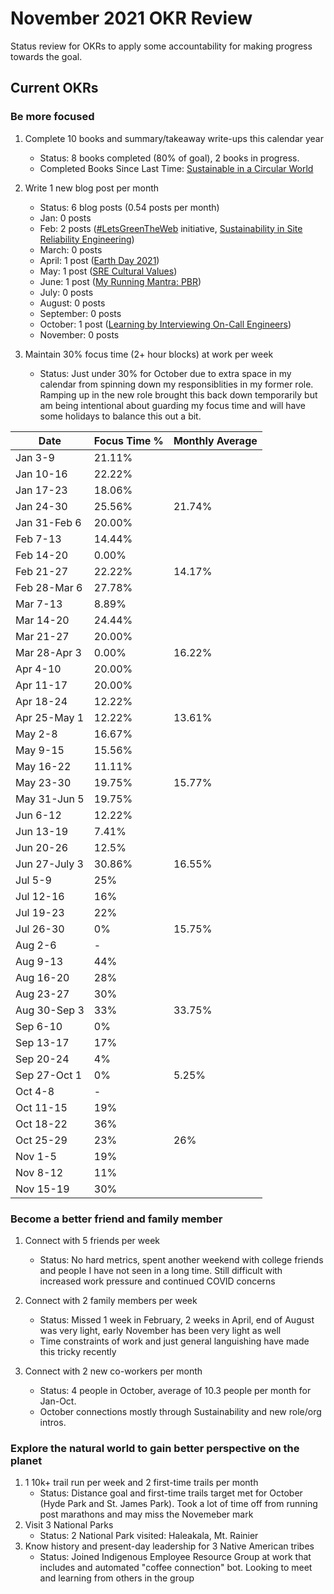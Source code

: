 # November 2021 OKR Review

Status review for OKRs to apply some accountability for making progress towards the goal.

## Current OKRs

### Be more focused
1. Complete 10 books and summary/takeaway write-ups this calendar year  
    * Status: 8 books completed (80% of goal), 2 books in progress.  
    * Completed Books Since Last Time: [Sustainable in a Circular World](../books/sustainable-in-a-circular-world.md)
        
1. Write 1 new blog post per month  
    * Status: 6 blog posts (0.54 posts per month)  
    * Jan: 0 posts 
    * Feb: 2 posts ([#LetsGreenTheWeb](https://dubrie.medium.com/letsgreentheweb-together-d54e81f1bdb6) initiative, [Sustainability in Site Reliability Engineering](https://devblogs.microsoft.com/sustainable-software/sustainability-in-site-reliability-engineering-sre/))
    * March: 0 posts 
    * April: 1 post ([Earth Day 2021](https://dubrie.medium.com/earth-day-2021-3273142ea860))
    * May: 1 post ([SRE Cultural Values](https://dubrie.medium.com/sre-cultural-values-a0073b475183))
    * June: 1 post ([My Running Mantra: PBR](https://dubrie.medium.com/my-running-mantra-pbr-c10dfe6a6709))
    * July: 0 posts
    * August: 0 posts
    * September: 0 posts
    * October: 1 post ([Learning by Interviewing On-Call Engineers](https://dubrie.medium.com/learning-by-interviewing-on-call-engineers-cfca3c683622))
    * November: 0 posts

1. Maintain 30% focus time (2+ hour blocks) at work per week  
    * Status: Just under 30% for October due to extra space in my calendar from spinning down my responsiblities in my former role. Ramping up in the new role brought this back down temporarily but am being intentional about guarding my focus time and will have some holidays to balance this out a bit.
    
|Date|Focus Time %|Monthly Average|
  |------|------|------|
  | Jan 3-9 | 21.11% | |
  | Jan 10-16 | 22.22% | | 
  | Jan 17-23 | 18.06% | |
  | Jan 24-30 | 25.56% | 21.74% |
  | Jan 31-Feb 6 | 20.00% | |
  | Feb 7-13 | 14.44% | |
  | Feb 14-20 | 0.00% | |
  | Feb 21-27 | 22.22% | 14.17% | 
  | Feb 28-Mar 6 | 27.78% | | 
  | Mar 7-13 | 8.89% | | 
  | Mar 14-20 | 24.44% | | 
  | Mar 21-27 | 20.00% | |
  | Mar 28-Apr 3 | 0.00% | 16.22% |
  | Apr 4-10 | 20.00% | |
  | Apr 11-17 | 20.00% | |
  | Apr 18-24 | 12.22% | |
  | Apr 25-May 1 | 12.22% | 13.61% |
  | May 2-8 | 16.67% | |
  | May 9-15 | 15.56% | |
  | May 16-22 | 11.11% | |
  | May 23-30 | 19.75% | 15.77% |
  | May 31-Jun 5 | 19.75% | |
  | Jun 6-12 | 12.22% |  |
  | Jun 13-19 | 7.41% |  |
  | Jun 20-26 | 12.5% |  |
  | Jun 27-July 3 | 30.86% | 16.55% |
  | Jul 5-9 | 25% | |
  | Jul 12-16 | 16% | |
  | Jul 19-23 | 22% | |
  | Jul 26-30 | 0% | 15.75% |
  | Aug 2-6 | - | |
  | Aug 9-13 | 44% | |
  | Aug 16-20 | 28% | |
  | Aug 23-27 | 30% | |
  | Aug 30-Sep 3 | 33% | 33.75% |
  | Sep 6-10 | 0% | |
  | Sep 13-17 | 17% | |
  | Sep 20-24 | 4% | |
  | Sep 27-Oct 1 | 0% | 5.25% |
  | Oct 4-8 | - | |
  | Oct 11-15 | 19% | |
  | Oct 18-22 | 36% | |
  | Oct 25-29 | 23% | 26% |
  | Nov 1-5 | 19% | |
  | Nov 8-12 | 11% | | 
  | Nov 15-19 | 30% | | 

### Become a better friend and family member
1. Connect with 5 friends per week  
    * Status: No hard metrics, spent another weekend with college friends and people I have not seen in a long time. Still difficult with increased work pressure and continued COVID concerns   
  
1. Connect with 2 family members per week  
    * Status: Missed 1 week in February, 2 weeks in April, end of August was very light, early November has been very light as well
    * Time constraints of work and just general languishing have made this tricky recently
  
1. Connect with 2 new co-workers per month  
    * Status: 4 people in October, average of 10.3 people per month for Jan-Oct.  
    * October connections mostly through Sustainability and new role/org intros.  

### Explore the natural world to gain better perspective on the planet
1. 1 10k+ trail run per week and 2 first-time trails per month  
    * Status: Distance goal and first-time trails target met for October (Hyde Park and St. James Park). Took a lot of time off from running post marathons and may miss the Novemeber mark
1. Visit 3 National Parks  
    * Status: 2 National Park visited: Haleakala, Mt. Rainier  
1. Know history and present-day leadership for 3 Native American tribes  
    * Status: Joined Indigenous Employee Resource Group at work that includes and automated "coffee connection" bot. Looking to meet and learning from others in the group

